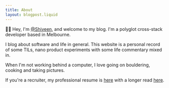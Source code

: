 ```yaml
---
title: About
layout: blogpost.liquid
---
```


👋🏽 Hey, I'm [@Shiveen](https://twitter.com/shiveen_p), and welcome to my blog. I'm a polyglot cross-stack developer based in Melbourne. 

I blog about software and life in general. This website is a personal record of some TILs, nano product experiments with some life commentary mixed in.

When I'm not working behind a computer, I love going on bouldering, cooking and taking pictures. 

If you're a recruiter, my professional resume is [here](https://read.cv/shiveenp) with a longer read [here](/resume).
